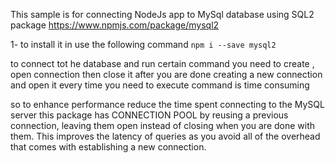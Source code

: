 This sample is for connecting NodeJs app to MySql database using SQL2 package https://www.npmjs.com/package/mysql2

1- to install it in use the following command `npm i --save mysql2`

to connect tot he database and run certain command you need to create , open connection then close it after you are done
creating a new connection and open it every time you need to execute command is time consuming 

so to enhance performance  reduce the time spent connecting to the MySQL server this package has CONNECTION POOL
by reusing a previous connection, leaving them open instead of closing when you are done with them.
This improves the latency of queries as you avoid all of the overhead that comes with establishing a new connection.